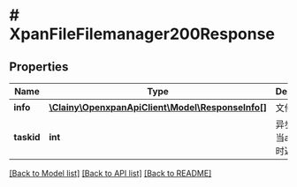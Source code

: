 # # XpanFileFilemanager200Response

## Properties

Name | Type | Description | Notes
------------ | ------------- | ------------- | -------------
**info** | [**\Clainy\OpenxpanApiClient\Model\ResponseInfo[]**](ResponseInfo.md) | 文件信息 |
**taskid** | **int** | 异步任务id, 当async&#x3D;2时返回 |

[[Back to Model list]](../../README.md#models) [[Back to API list]](../../README.md#endpoints) [[Back to README]](../../README.md)
